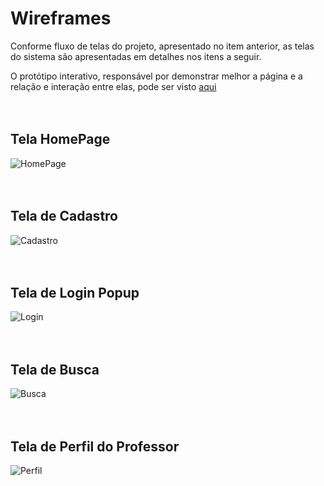 # Wireframes
Conforme fluxo de telas do projeto, apresentado no item anterior, as telas do sistema são apresentadas em detalhes nos itens a seguir.

O protótipo interativo, responsável por demonstrar melhor a página e a relação e interação entre elas, pode ser visto [aqui](https://www.figma.com/file/uO11LfeFDDSNAioO6fR0Sh/Aulas-Particulares?node-id=0%3A1)
<br><br><br>

## Tela HomePage
![HomePage](https://user-images.githubusercontent.com/79855405/135735145-402f1654-6f5b-4e10-9977-58e7db0e586b.png)
<br><br><br>

## Tela de Cadastro
![Cadastro](https://user-images.githubusercontent.com/79855405/135735160-2a0e65ec-4208-41fd-8950-d65880fd8154.png)
<br><br><br>

## Tela de Login Popup
![Login](https://user-images.githubusercontent.com/79855405/135735174-38cb17a4-a064-413b-92ee-de0e37917a39.png)
<br><br><br>

## Tela de Busca
![Busca](https://user-images.githubusercontent.com/79855405/135735180-9f1ccb1f-82af-4c08-a51f-005c2fc3c158.png)
<br><br><br>

## Tela de Perfil do Professor
![Perfil](https://user-images.githubusercontent.com/79855405/135735186-af2bb94a-479d-45bc-9ff2-a200feb5e402.png)
<br><br><br>
